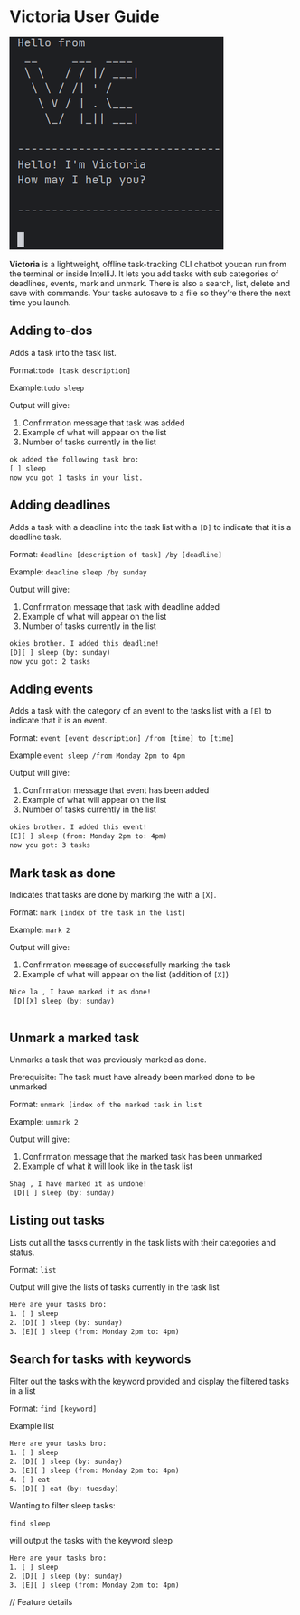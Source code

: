 # Victoria User Guide


![screenshot of product ](/docs/image/screenshot.png)


**Victoria** is a lightweight, offline task-tracking CLI chatbot youcan run from the terminal or inside IntelliJ.
It lets you add tasks with sub categories of deadlines, events, mark and unmark.
There is also a search, list, delete and save with commands. 
Your tasks autosave to a file so they’re there the next time you launch.

## Adding to-dos
Adds a task into the task list.

Format:`todo [task description]`

Example:`todo sleep`

Output will give:
1. Confirmation message that task was added 
2. Example of what will appear on the list
3. Number of tasks currently in the list

```
ok added the following task bro:
[ ] sleep
now you got 1 tasks in your list.
```


## Adding deadlines

Adds a task with a deadline into the task list with a `[D]` to indicate
that it is a deadline task.

Format: `deadline [description of task] /by [deadline]`

Example: `deadline sleep /by sunday`

Output will give:
1. Confirmation message that task with deadline added
2. Example of what will appear on the list
3. Number of tasks currently in the list 

```
okies brother. I added this deadline!
[D][ ] sleep (by: sunday)
now you got: 2 tasks
```
## Adding events 
Adds a task with the category of an event to the tasks list with a `[E]` 
to indicate that it is an event.

Format: `event [event description] /from [time] to [time]`

Example `event sleep /from Monday 2pm to 4pm `

Output will give:
1. Confirmation message that event has been added 
2. Example of what will appear on the list
3. Number of tasks currently in the list

```
okies brother. I added this event!
[E][ ] sleep (from: Monday 2pm to: 4pm)
now you got: 3 tasks

```

## Mark task as done
Indicates that tasks are done by marking the with a `[X]`.

Format: `mark [index of the task in the list]`

Example: `mark 2`

Output will give:
1. Confirmation message of successfully marking the task
2. Example of what will appear on the list (addition of `[X]`)

```
Nice la , I have marked it as done!
 [D][X] sleep (by: sunday)
 
```


## Unmark a marked task 
Unmarks a task that was previously marked as done.

Prerequisite: The task must have already been marked done to be unmarked

Format: `unmark [index of the marked task in list`

Example: `unmark 2`

Output will give: 
1. Confirmation message that the marked task has been unmarked
2. Example of what it will look like in the task list


```
Shag , I have marked it as undone!
 [D][ ] sleep (by: sunday)
```


## Listing out tasks 
Lists out all the tasks currently in the task lists with their categories and status.

Format: `list`

Output will give the lists of tasks currently in the task list 

```
Here are your tasks bro:
1. [ ] sleep
2. [D][ ] sleep (by: sunday)
3. [E][ ] sleep (from: Monday 2pm to: 4pm)
```




## Search for tasks with keywords
Filter out the tasks with the keyword provided and display the filtered tasks in a list

Format: `find [keyword]`

Example list 
```
Here are your tasks bro:
1. [ ] sleep
2. [D][ ] sleep (by: sunday)
3. [E][ ] sleep (from: Monday 2pm to: 4pm)
4. [ ] eat
5. [D][ ] eat (by: tuesday)
```
Wanting to filter sleep tasks:

`find sleep`

will output the tasks with the keyword sleep

```
Here are your tasks bro:
1. [ ] sleep
2. [D][ ] sleep (by: sunday)
3. [E][ ] sleep (from: Monday 2pm to: 4pm)
```

// Feature details
